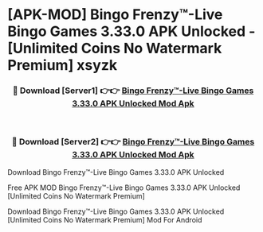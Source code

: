 # [APK-MOD] Bingo Frenzy™-Live Bingo Games 3.33.0 APK Unlocked - [Unlimited Coins No Watermark Premium] xsyzk



<div align="center">
<h3>🔴 Download [Server1] 👉👉 <a href="https://momento.my/?title=Bingo_Frenzy™-Live_Bingo_Games_3.33.0_APK_Unlocked">Bingo Frenzy™-Live Bingo Games 3.33.0 APK Unlocked Mod Apk</a></h3><br>

<h3>🔴 Download [Server2] 👉👉 <a href="https://momento.my/?title=Bingo_Frenzy™-Live_Bingo_Games_3.33.0_APK_Unlocked">Bingo Frenzy™-Live Bingo Games 3.33.0 APK Unlocked Mod Apk</a></h3>
</div>



Download Bingo Frenzy™-Live Bingo Games 3.33.0 APK Unlocked 

Free APK MOD Bingo Frenzy™-Live Bingo Games 3.33.0 APK Unlocked [Unlimited Coins No Watermark Premium]

Download Bingo Frenzy™-Live Bingo Games 3.33.0 APK Unlocked [Unlimited Coins No Watermark Premium] Mod For Android
